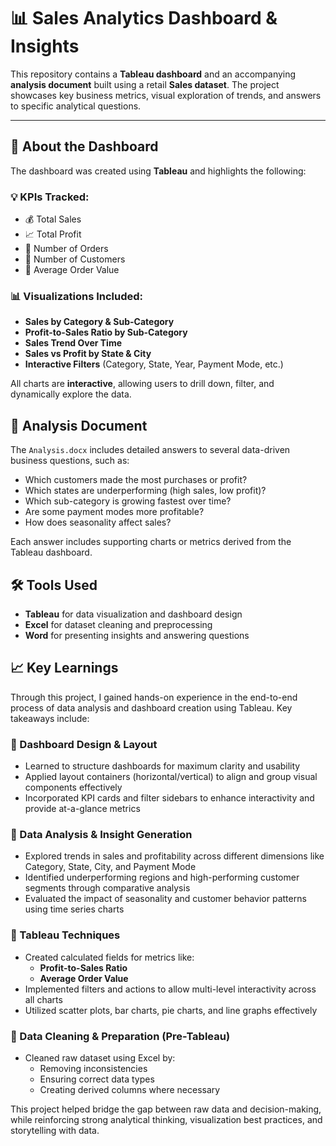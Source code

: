 # 📊 Sales Analytics Dashboard & Insights

This repository contains a **Tableau dashboard** and an accompanying **analysis document** built using a retail **Sales dataset**. The project showcases key business metrics, visual exploration of trends, and answers to specific analytical questions.

---

## 📌 About the Dashboard

The dashboard was created using **Tableau** and highlights the following:

### 💡 KPIs Tracked:
- 💰 Total Sales
- 📈 Total Profit
- 🧾 Number of Orders
- 👥 Number of Customers
- 🧮 Average Order Value

### 📊 Visualizations Included:
- **Sales by Category & Sub-Category**
- **Profit-to-Sales Ratio by Sub-Category**
- **Sales Trend Over Time**
- **Sales vs Profit by State & City**
- **Interactive Filters** (Category, State, Year, Payment Mode, etc.)

All charts are **interactive**, allowing users to drill down, filter, and dynamically explore the data.

## 📄 Analysis Document

The `Analysis.docx` includes detailed answers to several data-driven business questions, such as:

- Which customers made the most purchases or profit?
- Which states are underperforming (high sales, low profit)?
- Which sub-category is growing fastest over time?
- Are some payment modes more profitable?
- How does seasonality affect sales?

Each answer includes supporting charts or metrics derived from the Tableau dashboard.

## 🛠 Tools Used
- **Tableau** for data visualization and dashboard design
- **Excel** for dataset cleaning and preprocessing
- **Word** for presenting insights and answering questions

## 📈 Key Learnings

Through this project, I gained hands-on experience in the end-to-end process of data analysis and dashboard creation using Tableau. 
Key takeaways include:

### 🔹 Dashboard Design & Layout
- Learned to structure dashboards for maximum clarity and usability
- Applied layout containers (horizontal/vertical) to align and group visual components effectively
- Incorporated KPI cards and filter sidebars to enhance interactivity and provide at-a-glance metrics

### 🔹 Data Analysis & Insight Generation
- Explored trends in sales and profitability across different dimensions like Category, State, City, and Payment Mode
- Identified underperforming regions and high-performing customer segments through comparative analysis
- Evaluated the impact of seasonality and customer behavior patterns using time series charts

### 🔹 Tableau Techniques
- Created calculated fields for metrics like:
  - **Profit-to-Sales Ratio**
  - **Average Order Value**
- Implemented filters and actions to allow multi-level interactivity across all charts
- Utilized scatter plots, bar charts, pie charts, and line graphs effectively

### 🔹 Data Cleaning & Preparation (Pre-Tableau)
- Cleaned raw dataset using Excel by:
  - Removing inconsistencies
  - Ensuring correct data types
  - Creating derived columns where necessary

This project helped bridge the gap between raw data and decision-making, while reinforcing strong analytical thinking, visualization best practices, and storytelling with data.
